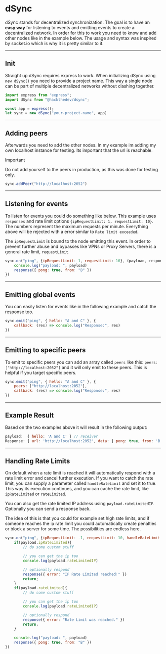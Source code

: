 # dSync

dSync stands for decentralized synchronization. The goal is to have an **easy way** for listening to events and emitting events to create a decentralized network. In order for this to work you need to know and add other nodes like in the example below. The usage and syntax was inspired by socket.io which is why it is pretty similar to it.

------

## Init

Straight up dSync requires express to work. When initializing dSync using `new dSync()` you need to provide a project name. This way a single node can be part of multiple decentralized networks without clashing together.

```js
import express from "express";
import dSync from "@hackthedev/dsync";

const app = express();
let sync = new dSync("your-project-name", app)
```

------

## Adding peers

Afterwards you need to add the other nodes. In my example im adding my own localhost instance for testing. Its important that the url is reachable.

> [!IMPORTANT]
>
> Do not add yourself to the peers in production, as this was done for testing only.

```js
sync.addPeer("http://localhost:2052")
```

------

## Listening for events

To listen for events you could do something like below. This example uses `responses` and rate limit options `{ipRequestLimit: 1, requestLimit: 10}`. The numbers represent the maximum requests per minute. Everything above will be rejected with a error similar to `Rate limit exceeded`.

The `ipRequestLimit` is bound to the node emitting this event. In order to prevent further abuse and bypasses like VPNs or Proxy Servers, there is a general rate limit, `requestLimit`.

```js
sync.on("ping", {ipRequestLimit: 1, requestLimit: 10}, (payload, response) => {
    console.log("payload: ", payload)
    response({ pong: true, from: "B" })
})
```

------

## Emitting global events

You can easily listen for events like in the following example and catch the response too.

```js
sync.emit("ping", { hello: "A and C" }, {
    callback: (res) => console.log("Response:", res)
})
```

------

## Emitting to specific peers

To emit to specific peers you can add an array called `peers` like this: `peers: ["http://localhost:2052"]` and it will only emit to these peers. This is helpful if you target specific peers.

```js
sync.emit("ping", { hello: "A and C" }, {
    peers: ["http://localhost:2052"],
    callback: (res) => console.log("Response:", res)
})
```

------

## Example Result

Based on the two examples above it will result in the following output:

```js
payload:  { hello: 'A and C' } // receiver
Response: { url: 'http://localhost:2052', data: { pong: true, from: 'B' } } // receiver response on sender
```

------

## Handling Rate Limits

On default when a rate limit is reached it will automatically respond with a rate limit error and cancel further execution. If you want to catch the rate limit, you can supply a parameter called `handleRateLimit` and set it to true. This way its execution continues, and you can cache the rate limit, like `ipRateLimited` or `rateLimited`. 

You can also get the rate limited IP address using `payload.rateLimitedIP`. Optionally you can send a response back. 

The idea of this is that you could for example set high rate limits, and if someone reaches the ip rate limit you could automatically create penalties or block a server for some time. The possibilities are endless here.

```js
sync.on("ping", {ipRequestLimit: -1, requestLimit: 10, handleRateLimit: true}, (payload, response) => {
    if(payload.ipRateLimited){
        // do some custom stuff

        // you can get the ip too
        console.log(payload.rateLimitedIP)

        // optionally respond
        response({ error: "IP Rate Limited reached!" })
        return;
    }
    if(payload.rateLimited){
        // do some custom stuff

        // you can get the ip too
        console.log(payload.rateLimitedIP)

        // optionally respond
        response({ error: "Rate Limit was reached." })
        return;
    }

    console.log("payload: ", payload)
    response({ pong: true, from: "B" })
})
```
